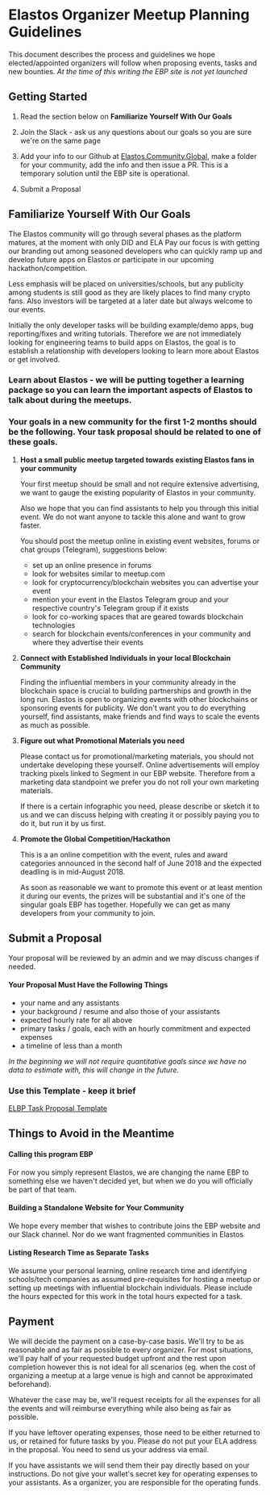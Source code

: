 
# Elastos Organizer Meetup Planning Guidelines

This document describes the process and guidelines we hope elected/appointed organizers will follow when proposing events,
tasks and new bounties. *At the time of this writing the EBP site is not yet launched*

## Getting Started

1. Read the section below on **Familiarize Yourself With Our Goals**

2. Join the Slack - ask us any questions about our goals so you are sure we're on the same page

3. Add your info to our Github at [Elastos.Community.Global](https://github.com/elastos/Elastos.Community.Global), make
a folder for your community, add the info and then issue a PR. This is a temporary solution until the EBP site is operational.

4. Submit a Proposal


## Familiarize Yourself With Our Goals

The Elastos community will go through several phases as the platform matures, at the moment with only DID and ELA Pay
our focus is with getting our branding out among seasoned developers who can quickly ramp up and develop future apps
on Elastos or participate in our upcoming hackathon/competition.

Less emphasis will be placed on universities/schools, but any publicity among students is still good as they are likely
places to find many crypto fans. Also investors will be targeted at a later date but always welcome to our events.

Initially the only developer tasks will be building example/demo apps, bug reporting/fixes and writing tutorials.
Therefore we are not immediately looking for engineering teams to build apps on Elastos, the goal is to establish a
relationship with developers looking to learn more about Elastos or get involved.

### Learn about Elastos - we will be putting together a learning package so you can learn the important aspects of Elastos to talk about during the meetups.


### Your goals in a new community for the first 1-2 months should be the following. Your task proposal should be related to one of these goals.

1. **Host a small public meetup targeted towards existing Elastos fans in your community**

    Your first meetup should be small and not require extensive advertising, we want to gauge the existing popularity of
    Elastos in your community.

    Also we hope that you can find assistants to help you through this initial event. We do not
    want anyone to tackle this alone and want to grow faster.

    You should post the meetup online in existing event websites, forums or chat groups (Telegram), suggestions below:

    - set up an online presence in forums
    - look for websites similar to meetup.com
    - look for cryptocurrency/blockchain websites you can advertise your event
    - mention your event in the Elastos Telegram group and your respective country's Telegram group if it exists
    - look for co-working spaces that are geared towards blockchain technologies
    - search for blockchain events/conferences in your community and where they advertise their events

2. **Connect with Established Individuals in your local Blockchain Community**

    Finding the influential members in your community already in the blockchain space is crucial to building partnerships
    and growth in the long run. Elastos is open to organizing events with other blockchains or sponsoring events for
    publicity. We don't want you to do everything yourself, find assistants, make friends and find ways to scale
    the events as much as possible.

3. **Figure out what Promotional Materials you need**

    Please contact us for promotional/marketing materials, you should not undertake developing these yourself. Online
    advertisements will employ tracking pixels linked to Segment in our EBP website. Therefore from a marketing data
    standpoint we prefer you do not roll your own marketing materials.

    If there is a certain infographic you need, please describe or sketch it to us and we can discuss helping with
    creating it or possibly paying you to do it, but run it by us first.

4. **Promote the Global Competition/Hackathon**

    This is a an online competition with the event, rules and award categories announced in the second half of June 2018
    and the expected deadling is in mid-August 2018.


    As soon as reasonable we want to promote this event or at least mention it during our events, the prizes will be
    substantial and it's one of the singular goals EBP has together. Hopefully we can get as many developers from your
    community to join.



## Submit a Proposal

Your proposal will be reviewed by an admin and we may discuss changes if needed.

#### Your Proposal Must Have the Following Things

- your name and any assistants
- your background / resume and also those of your assistants
- expected hourly rate for all above
- primary tasks / goals, each with an hourly commitment and expected expenses
- a timeline of less than a month

*In the beginning we will not require quantitative goals since we have no data to estimate with, this will change
in the future.*

### Use this Template - keep it brief

[ELBP Task Proposal Template](https://docs.google.com/spreadsheets/d/119LOhOmt0sbp39S7mwvghHSb2D_Zf_zzFaW8e2dZF8w/edit?usp=sharing)


## Things to Avoid in the Meantime

#### Calling this program EBP

For now you simply represent Elastos, we are changing the name EBP to something else we haven't decided yet, but when
we do you will officially be part of that team.


#### Building a Standalone Website for Your Community

We hope every member that wishes to contribute joins the EBP website and our Slack channel. Nor do we want fragmented
communities in Elastos


#### Listing Research Time as Separate Tasks

We assume your personal learning, online research time and identifying schools/tech companies as assumed pre-requisites
for hosting a meetup or setting up meetings with influential blockchain individuals. Please include the hours expected
for this work in the total hours expected for a task.



## Payment

We will decide the payment on a case-by-case basis. We'll try to be as reasonable and as fair as possible to every organizer. For most situations, we'll pay half of your requested budget upfront and the rest upon completion however this is not ideal for all scenarios (eg. when the cost of organizing a meetup at a large venue is high and cannot be approximated beforehand).

Whatever the case may be, we'll request receipts for all the expenses for all the events and will reimburse everything while also being as fair as possible.

If you have leftover operating expenses, those need to be either returned to us,
or retained for future tasks by you. Please do not put your ELA address in the proposal. You need to send us your address via email.

If you have assistants we will send them their pay directly based on your instructions. Do not give your wallet's secret key for operating expenses to your assistants. As a organizer, you are responsible for the operating funds.
